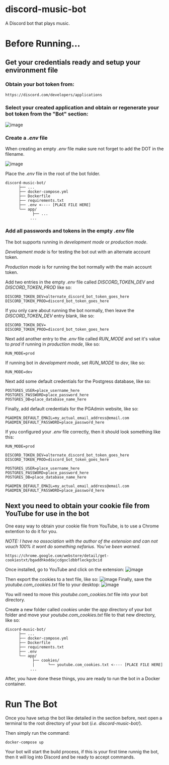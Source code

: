 # discord-music-bot
A Discord bot that plays music.

# Before Running...
## Get your credentials ready and setup your environment file
### Obtain your bot token from:
```
https://discord.com/developers/applications
```
### Select your created application and obtain or regenerate your bot token from the "Bot" section:
![image](https://user-images.githubusercontent.com/507320/211165467-1eecb619-b8c3-4999-9dd3-4c09f1fe9b59.png)

### Create a *.env* file
When creating an empty *.env* file make sure not forget to add the DOT in the filename.

![image](https://user-images.githubusercontent.com/507320/211166034-b306ae5b-cea6-4097-84cc-29cc2032e8d0.png)

Place the *.env* file in the root of the bot folder.

```
discord-music-bot/
      ├── ...
      ├── docker-compose.yml
      ├── Dockerfile
      ├── requirements.txt
      ├── .env <---- [PLACE FILE HERE]
      └── app/
            ├── ... 
           ...
```

### Add all passwords and tokens in the empty *.env* file

The bot supports running in *development mode* or *production mode*.

*Development mode* is for testing the bot out with an alternate account token.

*Production mode* is for running the bot normally with the main account token.

Add two entries in the empty *.env* file called *DISCORD_TOKEN_DEV* and *DISCORD_TOKEN_PROD* like so:

```
DISCORD_TOKEN_DEV=alternate_discord_bot_token_goes_here
DISCORD_TOKEN_PROD=discord_bot_token_goes_here
```

If you only care about running the bot normally, then leave the *DISCORD_TOKEN_DEV* entry blank, like so:

```
DISCORD_TOKEN_DEV=
DISCORD_TOKEN_PROD=discord_bot_token_goes_here
```

Next add another entry to the *.env* file called *RUN_MODE* and set it's value to *prod* if running in *production mode*, like so:

```
RUN_MODE=prod
```

If running bot in *development mode*, set *RUN_MODE* to *dev*, like so:

```
RUN_MODE=dev
```

Next add some default credentials for the Postgress database, like so:
```
POSTGRES_USER=place_username_here
POSTGRES_PASSWORD=place_password_here
POSTGRES_DB=place_database_name_here
```

Finally, add default credentials for the PGAdmin website, like so:
```
PGADMIN_DEFAULT_EMAIL=my_actual_email_address@email.com
PGADMIN_DEFAULT_PASSWORD=place_password_here
```

If you configured your *.env* file correctly, then it should look something like this:
```
RUN_MODE=prod

DISCORD_TOKEN_DEV=alternate_discord_bot_token_goes_here
DISCORD_TOKEN_PROD=discord_bot_token_goes_here

POSTGRES_USER=place_username_here
POSTGRES_PASSWORD=place_password_here
POSTGRES_DB=place_database_name_here

PGADMIN_DEFAULT_EMAIL=my_actual_email_address@email.com
PGADMIN_DEFAULT_PASSWORD=place_password_here
```

## Next you need to obtain your cookie file from YouTube for use in the bot
One easy way to obtain your cookie file from YouTube, is to use a Chrome extention to do it for you.

*NOTE: I have no association with the author of the extension and can not vouch 100% it wont do something nefarius. You've been warned.*
```
https://chrome.google.com/webstore/detail/get-cookiestxt/bgaddhkoddajcdgocldbbfleckgcbcid
```

Once installed, go to YouTube and click on the extension:
![image](https://user-images.githubusercontent.com/507320/211168636-95c8c197-e1c6-4528-8b0c-ea2bbb0cce65.png)

Then export the cookies to a text file, like so:
![image](https://user-images.githubusercontent.com/507320/211168666-b7d40b87-2056-4d30-a4a3-d7e0a9d4df38.png)
Finally, save the *youtube.com_cookies.txt* file to your desktop:
![image](https://user-images.githubusercontent.com/507320/211168782-46a092b0-8ad5-4e39-bde7-95832f7ec490.png)

You will need to move this *youtube.com_cookies.txt* file into your bot directory.

Create a new folder called *cookies* under the *app* directory of your bot folder and move your *youtube.com_cookies.txt* file to that new directory, like so:

```
discord-music-bot/
      ├── ...
      ├── docker-compose.yml
      ├── Dockerfile
      ├── requirements.txt
      ├── .env
      └── app/
            ├── cookies/
            |      └── youtube.com_cookies.txt <---- [PLACE FILE HERE]
           ...
```

After, you have done these things, you are ready to run the bot in a Docker container.

# Run The Bot

Once you have setup the bot like detailed in the section before, next open a terminal to the root directory of your bot (*i.e. discord-music-bot/*).

Then simply run the command:

```
docker-compose up
```

Your bot will start the build process, if this is your first time runnig the bot, then it will log into Discord and be ready to accept commands.
